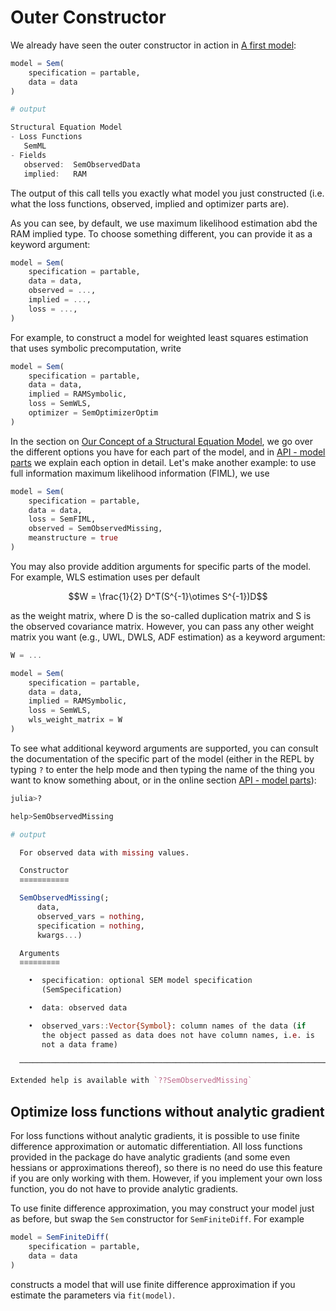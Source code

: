 # Outer Constructor

We already have seen the outer constructor in action in [A first model](@ref):

```julia
model = Sem(
    specification = partable,
    data = data
)

# output

Structural Equation Model
- Loss Functions
   SemML
- Fields
   observed:  SemObservedData
   implied:   RAM
```

The output of this call tells you exactly what model you just constructed (i.e. what the loss functions, observed, implied and optimizer parts are).

As you can see, by default, we use maximum likelihood estimation abd the RAM implied type.
To choose something different, you can provide it as a keyword argument:

```julia
model = Sem(
    specification = partable,
    data = data,
    observed = ...,
    implied = ...,
    loss = ...,
)
```

For example, to construct a model for weighted least squares estimation that uses symbolic precomputation, write

```julia
model = Sem(
    specification = partable,
    data = data,
    implied = RAMSymbolic,
    loss = SemWLS,
    optimizer = SemOptimizerOptim
)
```

In the section on [Our Concept of a Structural Equation Model](@ref), we go over the different options you have for each part of the model, and in [API - model parts](@ref) we explain each option in detail.
Let's make another example: to use full information maximum likelihood information (FIML), we use

```julia
model = Sem(
    specification = partable,
    data = data,
    loss = SemFIML,
    observed = SemObservedMissing,
    meanstructure = true
)
```

You may also provide addition arguments for specific parts of the model. For example, WLS estimation uses per default

```math
W = \frac{1}{2} D^T(S^{-1}\otimes S^{-1})D
```
as the weight matrix, where D is the so-called duplication matrix and S is the observed covariance matrix. However, you can pass any other weight matrix you want (e.g., UWL, DWLS, ADF estimation) as a keyword argument:

```julia
W = ...

model = Sem(
    specification = partable,
    data = data,
    implied = RAMSymbolic,
    loss = SemWLS,
    wls_weight_matrix = W
)

```

To see what additional keyword arguments are supported, you can consult the documentation of the specific part of the model (either in the REPL by typing `?` to enter the help mode and then typing the name of the thing you want to know something about, or in the online section [API - model parts](@ref)):

```julia
julia>?

help>SemObservedMissing

# output

  For observed data with missing values.

  Constructor
  ≡≡≡≡≡≡≡≡≡≡≡

  SemObservedMissing(;
      data,
      observed_vars = nothing,
      specification = nothing,
      kwargs...)

  Arguments
  ≡≡≡≡≡≡≡≡≡

    •  specification: optional SEM model specification
       (SemSpecification)

    •  data: observed data

    •  observed_vars::Vector{Symbol}: column names of the data (if
       the object passed as data does not have column names, i.e. is
       not a data frame)

  ────────────────────────────────────────────────────────────────────────

Extended help is available with `??SemObservedMissing`
```

## Optimize loss functions without analytic gradient

For loss functions without analytic gradients, it is possible to use finite difference approximation or automatic differentiation.
All loss functions provided in the package do have analytic gradients (and some even hessians or approximations thereof), so there is no need do use this feature if you are only working with them.
However, if you implement your own loss function, you do not have to provide analytic gradients.

To use finite difference approximation, you may construct your model just as before, but swap the `Sem` constructor for `SemFiniteDiff`. For example

```julia
model = SemFiniteDiff(
    specification = partable,
    data = data
)
```

constructs a model that will use finite difference approximation if you estimate the parameters via `fit(model)`.
